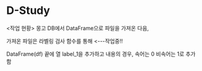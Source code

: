 # D-Study
<작업 현황>
몽고 DB에서 DataFrame으로 파일을 가져온 다음,

가져온 파일은 라벨링 검사 함수를 통해 <---작업중!!

DataFrame(df) 끝에 열 label_1을 추가하고 내용의 경우, 속어는 0 비속어는 1로 추가함

